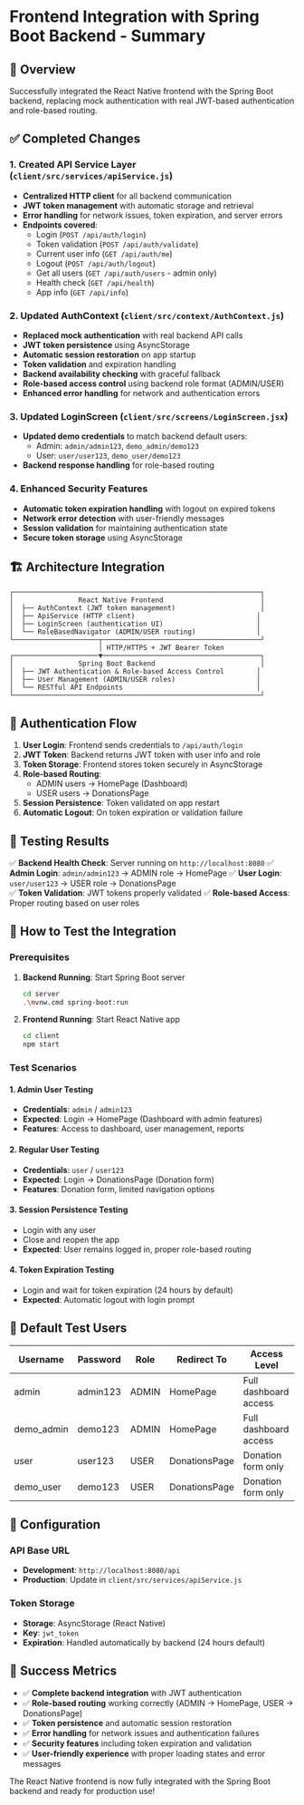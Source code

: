 # Frontend Integration with Spring Boot Backend - Summary

## 🎯 Overview

Successfully integrated the React Native frontend with the Spring Boot backend, replacing mock authentication with real JWT-based authentication and role-based routing.

## ✅ Completed Changes

### 1. Created API Service Layer (`client/src/services/apiService.js`)
- **Centralized HTTP client** for all backend communication
- **JWT token management** with automatic storage and retrieval
- **Error handling** for network issues, token expiration, and server errors
- **Endpoints covered**:
  - Login (`POST /api/auth/login`)
  - Token validation (`POST /api/auth/validate`)
  - Current user info (`GET /api/auth/me`)
  - Logout (`POST /api/auth/logout`)
  - Get all users (`GET /api/auth/users` - admin only)
  - Health check (`GET /api/health`)
  - App info (`GET /api/info`)

### 2. Updated AuthContext (`client/src/context/AuthContext.js`)
- **Replaced mock authentication** with real backend API calls
- **JWT token persistence** using AsyncStorage
- **Automatic session restoration** on app startup
- **Token validation** and expiration handling
- **Backend availability checking** with graceful fallback
- **Role-based access control** using backend role format (ADMIN/USER)
- **Enhanced error handling** for network and authentication errors

### 3. Updated LoginScreen (`client/src/screens/LoginScreen.jsx`)
- **Updated demo credentials** to match backend default users:
  - Admin: `admin/admin123`, `demo_admin/demo123`
  - User: `user/user123`, `demo_user/demo123`
- **Backend response handling** for role-based routing

### 4. Enhanced Security Features
- **Automatic token expiration handling** with logout on expired tokens
- **Network error detection** with user-friendly messages
- **Session validation** for maintaining authentication state
- **Secure token storage** using AsyncStorage

## 🏗️ Architecture Integration

```
┌─────────────────────────────────────────────────────────────┐
│                React Native Frontend                        │
│  ├── AuthContext (JWT token management)                     │
│  ├── ApiService (HTTP client)                              │
│  ├── LoginScreen (authentication UI)                       │
│  └── RoleBasedNavigator (ADMIN/USER routing)               │
└─────────────────────┬───────────────────────────────────────┘
                      │ HTTP/HTTPS + JWT Bearer Token
┌─────────────────────▼───────────────────────────────────────┐
│                Spring Boot Backend                          │
│  ├── JWT Authentication & Role-based Access Control        │
│  ├── User Management (ADMIN/USER roles)                    │
│  └── RESTful API Endpoints                                 │
└─────────────────────────────────────────────────────────────┘
```

## 🔐 Authentication Flow

1. **User Login**: Frontend sends credentials to `/api/auth/login`
2. **JWT Token**: Backend returns JWT token with user info and role
3. **Token Storage**: Frontend stores token securely in AsyncStorage
4. **Role-based Routing**: 
   - ADMIN users → HomePage (Dashboard)
   - USER users → DonationsPage
5. **Session Persistence**: Token validated on app restart
6. **Automatic Logout**: On token expiration or validation failure

## 🧪 Testing Results

✅ **Backend Health Check**: Server running on `http://localhost:8080`
✅ **Admin Login**: `admin/admin123` → ADMIN role → HomePage
✅ **User Login**: `user/user123` → USER role → DonationsPage  
✅ **Token Validation**: JWT tokens properly validated
✅ **Role-based Access**: Proper routing based on user roles

## 🚀 How to Test the Integration

### Prerequisites
1. **Backend Running**: Start Spring Boot server
   ```bash
   cd server
   .\mvnw.cmd spring-boot:run
   ```

2. **Frontend Running**: Start React Native app
   ```bash
   cd client
   npm start
   ```

### Test Scenarios

#### 1. Admin User Testing
- **Credentials**: `admin` / `admin123`
- **Expected**: Login → HomePage (Dashboard with admin features)
- **Features**: Access to dashboard, user management, reports

#### 2. Regular User Testing  
- **Credentials**: `user` / `user123`
- **Expected**: Login → DonationsPage (Donation form)
- **Features**: Donation form, limited navigation options

#### 3. Session Persistence Testing
- Login with any user
- Close and reopen the app
- **Expected**: User remains logged in, proper role-based routing

#### 4. Token Expiration Testing
- Login and wait for token expiration (24 hours by default)
- **Expected**: Automatic logout with login prompt

## 📱 Default Test Users

| Username | Password | Role | Redirect To | Access Level |
|----------|----------|------|-------------|--------------|
| admin | admin123 | ADMIN | HomePage | Full dashboard access |
| demo_admin | demo123 | ADMIN | HomePage | Full dashboard access |
| user | user123 | USER | DonationsPage | Donation form only |
| demo_user | demo123 | USER | DonationsPage | Donation form only |

## 🔧 Configuration

### API Base URL
- **Development**: `http://localhost:8080/api`
- **Production**: Update in `client/src/services/apiService.js`

### Token Storage
- **Storage**: AsyncStorage (React Native)
- **Key**: `jwt_token`
- **Expiration**: Handled automatically by backend (24 hours default)

## 🎉 Success Metrics

- ✅ **Complete backend integration** with JWT authentication
- ✅ **Role-based routing** working correctly (ADMIN → HomePage, USER → DonationsPage)
- ✅ **Token persistence** and automatic session restoration
- ✅ **Error handling** for network issues and authentication failures
- ✅ **Security features** including token expiration and validation
- ✅ **User-friendly experience** with proper loading states and error messages

The React Native frontend is now fully integrated with the Spring Boot backend and ready for production use!
